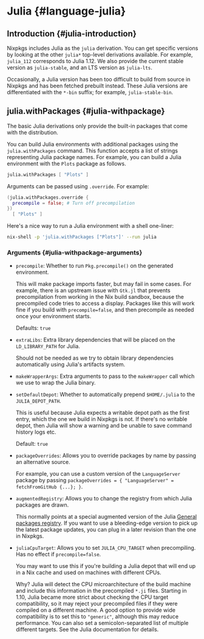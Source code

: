 # Julia {#language-julia}

## Introduction {#julia-introduction}

Nixpkgs includes Julia as the `julia` derivation.
You can get specific versions by looking at the other `julia*` top-level derivations available.
For example, `julia_112` corresponds to Julia 1.12.
We also provide the current stable version as `julia-stable`, and an LTS version as `julia-lts`.

Occasionally, a Julia version has been too difficult to build from source in Nixpkgs and has been fetched prebuilt instead.
These Julia versions are differentiated with the `*-bin` suffix; for example, `julia-stable-bin`.

## julia.withPackages {#julia-withpackage}

The basic Julia derivations only provide the built-in packages that come with the distribution.

You can build Julia environments with additional packages using the `julia.withPackages` command.
This function accepts a list of strings representing Julia package names.
For example, you can build a Julia environment with the `Plots` package as follows.

```nix
julia.withPackages [ "Plots" ]
```

Arguments can be passed using `.override`.
For example:

```nix
(julia.withPackages.override {
  precompile = false; # Turn off precompilation
})
  [ "Plots" ]
```

Here's a nice way to run a Julia environment with a shell one-liner:

```sh
nix-shell -p 'julia.withPackages ["Plots"]' --run julia
```

### Arguments {#julia-withpackage-arguments}

* `precompile`: Whether to run `Pkg.precompile()` on the generated environment.

  This will make package imports faster, but may fail in some cases.
  For example, there is an upstream issue with `Gtk.jl` that prevents precompilation from working in the Nix build sandbox, because the precompiled code tries to access a display.
  Packages like this will work fine if you build with `precompile=false`, and then precompile as needed once your environment starts.

  Defaults: `true`

* `extraLibs`: Extra library dependencies that will be placed on the `LD_LIBRARY_PATH` for Julia.

  Should not be needed as we try to obtain library dependencies automatically using Julia's artifacts system.

* `makeWrapperArgs`: Extra arguments to pass to the `makeWrapper` call which we use to wrap the Julia binary.
* `setDefaultDepot`: Whether to automatically prepend `$HOME/.julia` to the `JULIA_DEPOT_PATH`.

  This is useful because Julia expects a writable depot path as the first entry, which the one we build in Nixpkgs is not.
  If there's no writable depot, then Julia will show a warning and be unable to save command history logs etc.

  Default: `true`

* `packageOverrides`: Allows you to override packages by name by passing an alternative source.

  For example, you can use a custom version of the `LanguageServer` package by passing `packageOverrides = { "LanguageServer" = fetchFromGitHub {...}; }`.

* `augmentedRegistry`: Allows you to change the registry from which Julia packages are drawn.

  This normally points at a special augmented version of the Julia [General packages registry](https://github.com/JuliaRegistries/General).
  If you want to use a bleeding-edge version to pick up the latest package updates, you can plug in a later revision than the one in Nixpkgs.

* `juliaCpuTarget`: Allows you to set `JULIA_CPU_TARGET` when precompiling. Has no effect if `precompile=false`.

  You may want to use this if you're building a Julia depot that will end up in a Nix cache and used on machines with
  different CPUs.

  Why? Julia will detect the CPU microarchitecture of the build machine and include this information in the precompiled
  `*.ji` files. Starting in 1.10, Julia became more strict about checking the CPU target compatibility, so it may reject
  your precompiled files if they were compiled on a different machine.
  A good option to provide wide compatibility is to set this to `"generic"`, although this may reduce performance.
  You can also set a semicolon-separated list of multiple different targets. See the Julia documentation for details.
